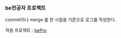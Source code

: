 ### be전공자 프로젝트

commit이나 merge 를 한 시점을 기준으로 로그를 작성한다.

적용 프로젝트 : [bePro](https://github.com/kimhaechang1/bePro)
